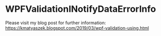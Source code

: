 # WPFValidationINotifyDataErrorInfo

Please visit my blog post for further information: https://kmatyaszek.blogspot.com/2019/03/wpf-validation-using.html
